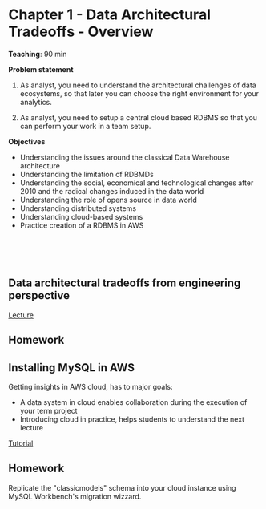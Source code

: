 # Chapter 1 - Data Architectural Tradeoffs - Overview

**Teaching**: 90 min

**Problem statement**
1. As analyst, you need to understand the architectural challenges of data ecosystems, so that later you can choose the right environment for your analytics. 

2. As analyst, you need to setup a central cloud based RDBMS so that you can perform your work in a team setup. 


**Objectives**
* Understanding the issues around the classical Data Warehouse architecture
* Understanding the limitation of RDBMDs
* Understanding the social, economical and technological changes after 2010 and the radical changes induced in the data world
* Understanding the role of opens source in data world
* Understanding distributed systems
* Understanding cloud-based systems
* Practice creation of a RDBMS in AWS



<br/><br/><br/>

## Data architectural tradeoffs from engineering perspective

[Lecture](https://github.com/salacika/DE2DSD/blob/main/DSD1/1.pptx)

## Homework

## Installing MySQL in AWS

Getting insights in AWS cloud, has to major goals:
* A data system in cloud enables collaboration during the execution of your term project
* Introducing cloud in practice, helps students to understand the next lecture


[Tutorial](/DSD1//AWS/)

## Homework

Replicate the "classicmodels" schema into your cloud instance using MySQL Workbench's migration wizzard.





